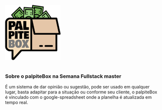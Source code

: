 
<img src="https://github.com/mauriciogirardi/palpite-box/blob/master/public/logo_palpitebox.png"  width="180" height="180">
<br/>
<br/>

### Sobre o palpiteBox na Semana Fullstack master

É um sistema de dar opinião ou sugestão, pode ser usado em qualquer lugar,
basta adapitar para a situação ou conforme seu cliente, o palpiteBox é
vinculado com o google-spreadsheet onde a planelha é atualizada em tempo real.


